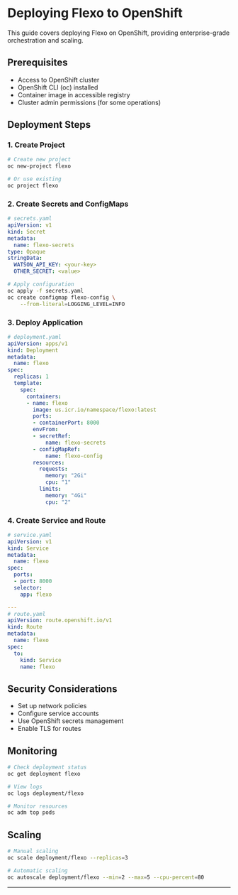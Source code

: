# Deploying Flexo to OpenShift

This guide covers deploying Flexo on OpenShift, providing enterprise-grade orchestration and scaling.

## Prerequisites

- Access to OpenShift cluster
- OpenShift CLI (oc) installed
- Container image in accessible registry
- Cluster admin permissions (for some operations)

## Deployment Steps

### 1. Create Project
```bash
# Create new project
oc new-project flexo

# Or use existing
oc project flexo
```

### 2. Create Secrets and ConfigMaps
```yaml
# secrets.yaml
apiVersion: v1
kind: Secret
metadata:
  name: flexo-secrets
type: Opaque
stringData:
  WATSON_API_KEY: <your-key>
  OTHER_SECRET: <value>
```

```bash
# Apply configuration
oc apply -f secrets.yaml
oc create configmap flexo-config \
    --from-literal=LOGGING_LEVEL=INFO
```

### 3. Deploy Application
```yaml
# deployment.yaml
apiVersion: apps/v1
kind: Deployment
metadata:
  name: flexo
spec:
  replicas: 1
  template:
    spec:
      containers:
      - name: flexo
        image: us.icr.io/namespace/flexo:latest
        ports:
        - containerPort: 8000
        envFrom:
        - secretRef:
            name: flexo-secrets
        - configMapRef:
            name: flexo-config
        resources:
          requests:
            memory: "2Gi"
            cpu: "1"
          limits:
            memory: "4Gi"
            cpu: "2"
```

### 4. Create Service and Route
```yaml
# service.yaml
apiVersion: v1
kind: Service
metadata:
  name: flexo
spec:
  ports:
  - port: 8000
  selector:
    app: flexo

---
# route.yaml
apiVersion: route.openshift.io/v1
kind: Route
metadata:
  name: flexo
spec:
  to:
    kind: Service
    name: flexo
```

## Security Considerations

- Set up network policies
- Configure service accounts
- Use OpenShift secrets management
- Enable TLS for routes

## Monitoring
```bash
# Check deployment status
oc get deployment flexo

# View logs
oc logs deployment/flexo

# Monitor resources
oc adm top pods
```

## Scaling
```bash
# Manual scaling
oc scale deployment/flexo --replicas=3

# Automatic scaling
oc autoscale deployment/flexo --min=2 --max=5 --cpu-percent=80
```

----
